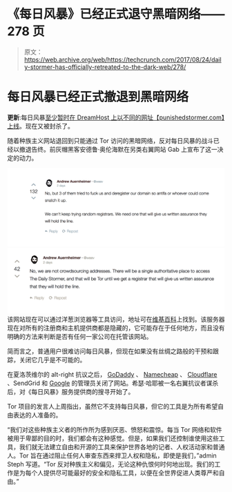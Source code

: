 # 《每日风暴》已经正式退守黑暗网络——278 页

> 原文：<https://web.archive.org/web/https://techcrunch.com/2017/08/24/daily-stormer-has-officially-retreated-to-the-dark-web/278/>

# 每日风暴已经正式撤退到黑暗网络

**更新**:每日风暴[至少暂时在 DreamHost 上以不同的网址【punishedstormer.com】上线](https://web.archive.org/web/20200113000856/https://beta.techcrunch.com/2017/08/24/easy-come-easy-go-daily-stormer-briefly-reappears-on-dreamhost-before-being-banned-again/)。现在又被封杀了。

随着种族主义网站退回到只能通过 Tor 访问的黑暗网络，反对每日风暴的战斗已经以撤退告终。前灰帽黑客安德鲁·奥伦海默在另类右翼网站 Gab 上宣布了这一决定的动力。

![](img/d0e65767228209d6a77d311ce3c8b5ef.png)
![](img/46db00d4b4b7067a8ab8511709be6d30.png)
该网站现在可以通过洋葱浏览器等工具访问，地址可在[维基百科](https://web.archive.org/web/20200113000856/https://en.wikipedia.org/wiki/The_Daily_Stormer)上找到。该服务器现在对所有的注册商和主机提供商都是隐藏的，它可能存在于任何地方，而且没有明确的方法来判断是否有任何一家公司在托管该网站。

简而言之，普通用户很难访问每日风暴，但现在如果没有丝绸之路般的干预和跟踪，关闭它几乎是不可能的。

在夏洛茨维尔的 alt-right 抗议之后， [GoDaddy](https://web.archive.org/web/20200113000856/https://beta.techcrunch.com/2017/08/13/godaddy-tells-white-supremacist-site-daily-stormer-to-find-a-new-domain-provider/) 、 [Namecheap](https://web.archive.org/web/20200113000856/https://beta.techcrunch.com/2017/08/20/the-daily-stormer-was-back-online-for-a-quick-second/) 、 [Cloudflare](https://web.archive.org/web/20200113000856/https://beta.techcrunch.com/2017/08/16/digital-ocean-and-cloudflare-ditch-neo-nazi-client-the-daily-stormer/) 、SendGrid 和 [Google](https://web.archive.org/web/20200113000856/https://beta.techcrunch.com/2017/08/14/google-daily-stormer-domain/) 的管理员关闭了网站。希瑟·哈耶被一名右翼抗议者谋杀后，对《每日风暴》服务提供商的搜寻开始了。

Tor 项目的发言人上周指出，虽然它不支持每日风暴，但它的工具是为所有希望自由表达的人准备的。

“我们对这些种族主义者的所作所为感到厌恶、愤怒和震惊。每当 Tor 网络和软件被用于卑鄙的目的时，我们都会有这种感觉。但是，如果我们还控制谁使用这些工具，我们就无法建立自由和开源的工具来保护世界各地的记者、人权活动家和普通人。Tor 旨在通过阻止任何人审查东西来捍卫人权和隐私，即使是我们，”admin Steph 写道。“Tor 反对种族主义和偏见，无论这种仇恨何时何地出现。我们的工作是为每个人提供尽可能最好的安全和隐私工具，以便在全世界促进人类尊严和自由。”